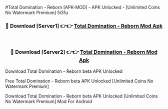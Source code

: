 #Total Domination - Reborn [APK-MOD] - APK Unlocked - [Unlimited Coins No Watermark Premium] 5i31u



<div align="center">

<h3>🔴 Download [Server1] 👉👉 <a href="https://momento.my/?title=Total_Domination_-_Reborn">Total Domination - Reborn Mod Apk</a></h3><br>

<h3>🔴 Download [Server2] 👉👉 <a href="https://momento.my/?title=Total_Domination_-_Reborn">Total Domination - Reborn Mod Apk</a></h3>
</div>



Download Total Domination - Reborn beta APK Unlocked

Free Total Domination - Reborn beta APK Unlocked [Unlimited Coins No Watermark Premium]

Download Total Domination - Reborn beta APK Unlocked [Unlimited Coins No Watermark Premium] Mod For Android
